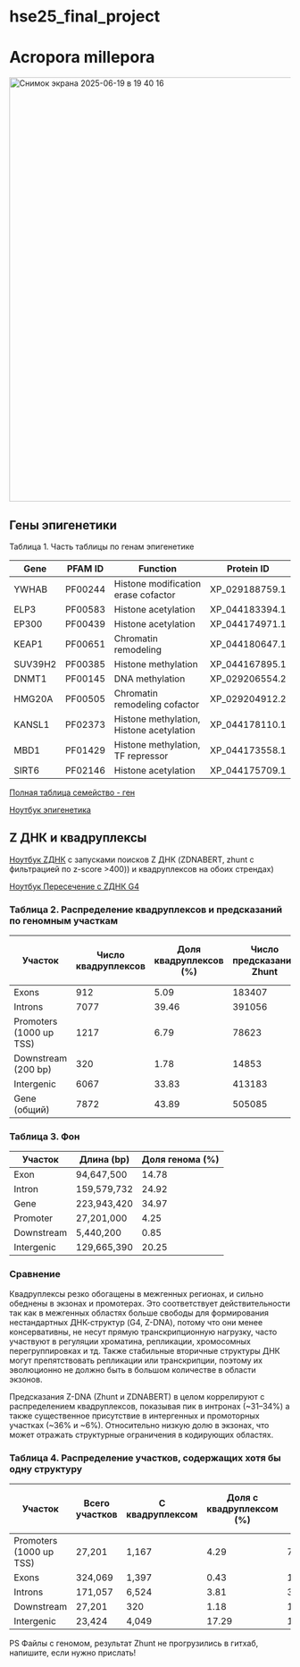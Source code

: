 # hse25_final_project

# Acropora millepora

<img width="759" alt="Снимок экрана 2025-06-19 в 19 40 16" src="https://github.com/user-attachments/assets/db81abb9-cf7a-463c-b157-1341dbd4446b" />





## Гены эпигенетики

Таблица 1. Часть таблицы по генам эпигенетике

| Gene     | PFAM ID  | Function                                      | Protein ID         |
|----------|----------|-----------------------------------------------|--------------------|
| YWHAB    | PF00244  | Histone modification erase cofactor           | XP_029188759.1     |
| ELP3     | PF00583  | Histone acetylation                           | XP_044183394.1     |
| EP300    | PF00439  | Histone acetylation                           | XP_044174971.1     |
| KEAP1    | PF00651  | Chromatin remodeling                          | XP_044180647.1     |
| SUV39H2  | PF00385  | Histone methylation                           | XP_044167895.1     |
| DNMT1    | PF00145  | DNA methylation                               | XP_029206554.2     |
| HMG20A   | PF00505  | Chromatin remodeling cofactor                 | XP_029204912.2     |
| KANSL1   | PF02373  | Histone methylation, Histone acetylation      | XP_044178110.1     |
| MBD1     | PF01429  | Histone methylation, TF repressor             | XP_044173558.1     |
| SIRT6    | PF02146  | Histone acetylation                           | XP_044175709.1     |

[Полная таблица семейство - ген](https://github.com/ksterenteva/hse25_final_project/blob/88c5e88f3998e688d5022e76580341146f8337ec/outputs/gene_family_table-2.csv)

[Ноутбук эпигенетика](https://github.com/ksterenteva/hse25_final_project/blob/2bc94d5f8328c493efcef56fdbd4ad925bd45a09/scripts/final_project_bioinf1.ipynb)

## Z ДНК и квадруплексы

[Ноутбук ZДНК](https://colab.research.google.com/drive/1cliGoyr4nOSKiKhI7chDXQqeXOeOqGJP?usp=sharing) с запусками поисков Z ДНК (ZDNABERT, zhunt c фильтрацией по z-score >400)) и квадруплексов на обоих стрендах)

 [Ноутбук Пересечение с ZДНК  G4](https://github.com/ksterenteva/hse25_final_project/blob/d038e4aac179f6b24b446d32eb6fa9c68a8270fe/scripts/final_project_bioinf3.ipynb)

### Таблица 2. Распределение квадруплексов и предсказаний по геномным участкам

| Участок                  | Число квадруплексов | Доля квадруплексов (%) | Число предсказаний Zhunt | Доля предсказаний Zhunt (%) | Число предсказаний ZDNABERT | Доля предсказаний ZDNABERT (%) |
|--------------------------|---------------------|-------------------------|--------------------------|-----------------------------|------------------------------|---------------------------------|
| Exons                   | 912                  | 5.09                    |     183407                     |    16.09                         | 9172                          | 10.89                          |
| Introns                 |  7077                   |  39.46                       |    391056                      |    34.31                         |   26359                |      31.29                           |
| Promoters (1000 up TSS) | 1217                  | 6.79                    |    78623                      |  6.90                           | 5577                           | 6.62                           |
| Downstream (200 bp)     | 320                  | 1.78                    |  14853                        |    1.30                         | 1116                           | 1.32                           |
| Intergenic              | 6067                | 33.83                   |  413183                        |    36.25                         | 30777                       | 36.53                          |
| Gene (общий)            | 7872                | 43.89                   |  505085                        |    44.31                         | 34674                         | 41.16                          |

### Таблица 3. Фон 

| Участок     | Длина (bp)   | Доля генома (%) |
|-------------|--------------|-------------------------------------|
| Exon        | 94,647,500   | 14.78                              |
| Intron      | 159,579,732  | 24.92                              |
| Gene        | 223,943,420  | 34.97                              |
| Promoter    | 27,201,000   | 4.25                               |
| Downstream  | 5,440,200    | 0.85                               |
| Intergenic  | 129,665,390  | 20.25                              |

### Сравнение

Квадруплексы резко обогащены в межгенных регионах, и сильно обеднены в экзонах и промотерах. Это соответствует действительности так как в межгенных областях больше свободы для формирования нестандартных ДНК-структур (G4, Z-DNA), потому что они менее консервативны, не несут прямую транскрипционную нагрузку, часто участвуют в регуляции хроматина, репликации, хромосомных перегруппировках и тд. Также стабильные вторичные структуры ДНК могут препятствовать репликации или транскрипции, поэтому их эволюционно не должно быть в большом количестве в области экзонов.

Предсказания Z-DNA (Zhunt и ZDNABERT) в целом коррелируют с распределением квадруплексов, показывая пик в интронах (~31–34%) а также существенное присутствие в интергенных и промоторных участках (~36% и ~6%). Относительно низкую долю в экзонах, что может отражать структурные ограничения в кодирующих областях.

### Таблица 4. Распределение участков, содержащих хотя бы одну структуру
| Участок                 | Всего участков | С квадруплексом | Доля с квадруплексом (%) | С Zhun | Доля с Zhun (%) | С ZDNABERT | Доля с ZDNABERT (%) |
|-------------------------|----------------|------------------|---------------------------|--------|------------------|-------------|----------------------|
| Promoters (1000 up TSS) | 27,201         | 1,167            | 4.29                      | 7,271  | 26.73            | 4,889       | 17.97                |
| Exons                   | 324,069        | 1,397            | 0.43                      | 19,623 | 6.06             | 11,627      | 3.59                 |
| Introns                 | 171,057        | 6,524            | 3.81                      | 30,286 | 17.71            | 18,876      | 11.03                |
| Downstream              | 27,201         | 320              | 1.18                      | 1,747  | 6.42             | 1,043       | 3.83                 |
| Intergenic              | 23,424         | 4,049            | 17.29                     | 13,093 | 55.9             | 10,934      | 46.68                |

PS Файлы с геномом, результат Zhunt не прогрузились в гитхаб, напишите, если нужно прислать!

